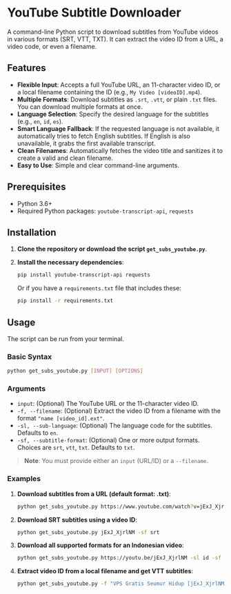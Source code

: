 # YouTube Subtitle Downloader

A command-line Python script to download subtitles from YouTube videos in various formats (SRT, VTT, TXT). It can extract the video ID from a URL, a video code, or even a filename.

## Features

- **Flexible Input**: Accepts a full YouTube URL, an 11-character video ID, or a local filename containing the ID (e.g., `My Video [videoID].mp4`).
- **Multiple Formats**: Download subtitles as `.srt`, `.vtt`, or plain `.txt` files. You can download multiple formats at once.
- **Language Selection**: Specify the desired language for the subtitles (e.g., `en`, `id`, `es`).
- **Smart Language Fallback**: If the requested language is not available, it automatically tries to fetch English subtitles. If English is also unavailable, it grabs the first available transcript.
- **Clean Filenames**: Automatically fetches the video title and sanitizes it to create a valid and clean filename.
- **Easy to Use**: Simple and clear command-line arguments.

## Prerequisites

- Python 3.6+
- Required Python packages: `youtube-transcript-api`, `requests`

## Installation

1.  **Clone the repository or download the script `get_subs_youtube.py`**.

2.  **Install the necessary dependencies**:
    ```bash
    pip install youtube-transcript-api requests
    ```
    Or if you have a `requirements.txt` file that includes these:
    ```bash
    pip install -r requirements.txt
    ```

## Usage

The script can be run from your terminal.

### Basic Syntax

```bash
python get_subs_youtube.py [INPUT] [OPTIONS]
```

### Arguments

- `input`: (Optional) The YouTube URL or the 11-character video ID.
- `-f, --filename`: (Optional) Extract the video ID from a filename with the format `"name [video_id].ext"`.
- `-sl, --sub-language`: (Optional) The language code for the subtitles. Defaults to `en`.
- `-sf, --subtitle-format`: (Optional) One or more output formats. Choices are `srt`, `vtt`, `txt`. Defaults to `txt`.

> **Note**: You must provide either an `input` (URL/ID) or a `--filename`.

### Examples

1.  **Download subtitles from a URL (default format: .txt)**:
    ```bash
    python get_subs_youtube.py https://www.youtube.com/watch?v=jExJ_XjrlNM
    ```

2.  **Download SRT subtitles using a video ID**:
    ```bash
    python get_subs_youtube.py jExJ_XjrlNM -sf srt
    ```

3.  **Download all supported formats for an Indonesian video**:
    ```bash
    python get_subs_youtube.py https://youtu.be/jExJ_XjrlNM -sl id -sf srt vtt txt
    ```

4.  **Extract video ID from a local filename and get VTT subtitles**:
    ```bash
    python get_subs_youtube.py -f "VPS Gratis Seumur Hidup [jExJ_XjrlNM].mp4" -sf vtt
    ```
